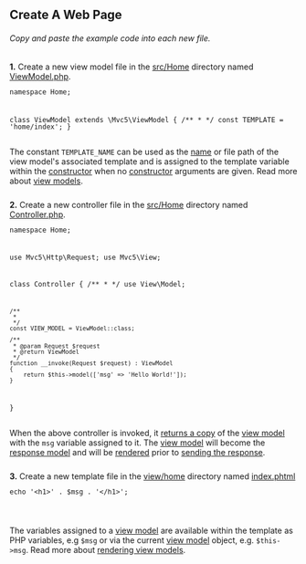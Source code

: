 ## Create A Web Page
<h6 class="text-muted">Copy and paste the example code into each new file.</h6>
<p style="margin-top:25px;"><a id="view-model"></a><b>1.</b> Create a new view model file in the <a href="https://github.com/mvc5/mvc5-application/tree/master/src/Home">src/Home</a> directory named <a href="https://github.com/mvc5/mvc5-application/tree/master/src/Home/ViewModel.php">ViewModel.php</a>.</p>
<pre style="line-height:1"><code><?php

namespace Home;

class ViewModel
    extends \Mvc5\ViewModel
{
    /**
     *
     */
    const TEMPLATE = 'home/index';
}</code></pre>
<p>The constant <code>TEMPLATE_NAME</code> can be used as the <a href="https://github.com/mvc5/mvc5-application/blob/master/config/template.php#L11">name</a> or file path of the view model's associated template and is assigned to the template variable within the <a href="https://github.com/mvc5/mvc5/blob/master/src/View/Config/ViewModel.php#L27">constructor</a> when no <a href="https://github.com/mvc5/mvc5/blob/master/src/View/Config/ViewModel.php#L27">constructor</a> arguments are given. Read more about <a href="/overview/#view-models">view models</a>.</p>
<p style="margin-top:25px;"><a id="controller"></a><b>2.</b> Create a new controller file in the <a href="https://github.com/mvc5/mvc5-application/tree/master/src/Home">src/Home</a> directory named <a href="https://github.com/mvc5/mvc5-application/blob/master/src/Home/Controller.php">Controller.php</a>.</p>
<pre style="line-height:1"><code><?php
                                 
namespace Home;

use Mvc5\Http\Request;
use Mvc5\View;

class Controller
{
    /**
     *
     */
    use View\Model;
    
    /**
     *
     */
    const VIEW_MODEL = ViewModel::class;
    
    /**
     * @param Request $request
     * @return ViewModel
     */
    function __invoke(Request $request) : ViewModel
    {
        return $this->model(['msg' => 'Hello World!']);
    }
}</code></pre>
<p>When the above controller is invoked, it <a href="https://github.com/mvc5/mvc5/blob/master/src/Plugins/View.php#L37">returns a copy</a> of the <a href="https://github.com/mvc5/mvc5-application/blob/master/src/Home/ViewModel.php">view model</a> with the <code>msg</code> variable assigned to it. The <a href="https://github.com/mvc5/mvc5-application/blob/master/src/Home/ViewModel.php">view model</a> will become the <a href="https://github.com/mvc5/mvc5/blob/master/src/Response/Dispatch.php#L77">response model</a> and will be <a href="https://github.com/mvc5/mvc5/blob/master/src/View/Engine/PhpEngine.php#L18">rendered</a> prior to <a href="https://github.com/mvc5/mvc5/blob/master/src/Response/Service/Send.php#L66">sending the response</a>.</p>
<p style="margin-top:25px;"><a id="view-template"></a><b>3.</b> Create a new template file in the <a href="https://github.com/mvc5/mvc5-application/tree/master/view/home">view/home</a> directory named <a href="https://github.com/mvc5/mvc5-application/blob/master/view/home/index.phtml">index.phtml</a></p>
<pre style="line-height:1"><code><?php
                                 
  echo '&lt;h1&gt;' . $msg . '&lt;/h1&gt;';

</code></pre>
<p>The variables assigned to a <a href="https://github.com/mvc5/mvc5/blob/master/src/View/ViewModel.php">view model</a> are available within the template as PHP variables, e.g <code>$msg</code> or via the current <a href="https://github.com/mvc5/mvc5-application/tree/master/src/Home/ViewModel.php">view model</a> object, e.g. <code>$this->msg</code>. Read more about <a href="/overview/#rendering-view-models">rendering view models</a>.</p>
